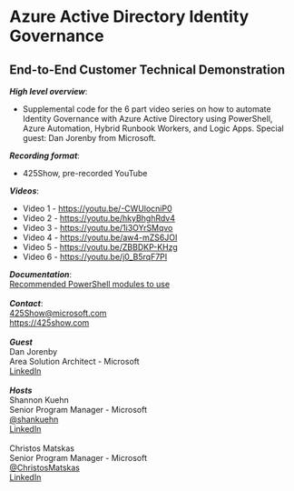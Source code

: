 # Azure Active Directory Identity Governance
## End-to-End Customer Technical Demonstration
***High level overview***:
- Supplemental code for the 6 part video series on how to automate Identity Governance with Azure Active Directory using PowerShell, Azure Automation, Hybrid Runbook Workers, and Logic Apps. Special guest: Dan Jorenby from Microsoft.

***Recording format***:
- 425Show, pre-recorded YouTube

***Videos***:
- Video 1 - https://youtu.be/-CWUlocniP0
- Video 2 - https://youtu.be/hkyBhghRdv4
- Video 3 - https://youtu.be/1i3OYrSMqvo
- Video 4 - https://youtu.be/aw4-mZS6JOI
- Video 5 - https://youtu.be/ZBBDKP-KHzg
- Video 6 - https://youtu.be/j0_B5rqF7PI

***Documentation***:
<br>[Recommended PowerShell modules to use](https://docs.microsoft.com/en-us/powershell/microsoftgraph/tutorial-entitlement-management?view=graph-powershell-1.0)
<br><br>
***Contact***:
<br>425Show@microsoft.com
<br>https://425show.com
<br><br>
***Guest***
<br>Dan Jorenby
<br>Area Solution Architect - Microsoft
<br>[LinkedIn](https://www.linkedin.com/in/dan-jorenby-6023b88/)
<br><br>
***Hosts***
<br>Shannon Kuehn
<br>Senior Program Manager - Microsoft
<br>[@shankuehn](https://twitter.com/shankuehn)
<br>[LinkedIn](https://www.linkedin.com/in/shannonkuehn/)
<br><br>
Christos Matskas
<br>Senior Program Manager - Microsoft
<br>[@ChristosMatskas](https://twitter.com/ChristosMatskas)
<br>[LinkedIn](https://www.linkedin.com/in/christosmatskas/)
